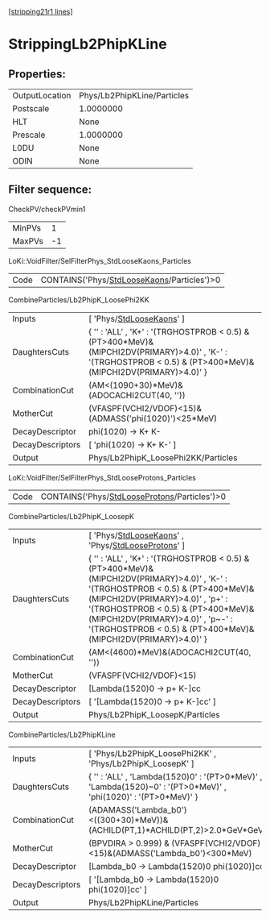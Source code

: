 [[stripping21r1 lines]](./stripping21r1-index)

# StrippingLb2PhipKLine

## Properties:

|                |                             |
|----------------|-----------------------------|
| OutputLocation | Phys/Lb2PhipKLine/Particles |
| Postscale      | 1.0000000                   |
| HLT            | None                        |
| Prescale       | 1.0000000                   |
| L0DU           | None                        |
| ODIN           | None                        |

## Filter sequence:

CheckPV/checkPVmin1

|        |     |
|--------|-----|
| MinPVs | 1   |
| MaxPVs | -1  |

LoKi::VoidFilter/SelFilterPhys_StdLooseKaons_Particles

|      |                                                                                              |
|------|----------------------------------------------------------------------------------------------|
| Code | CONTAINS('Phys/[StdLooseKaons](./stripping21r1-commonparticles-stdloosekaons)/Particles')\>0 |

CombineParticles/Lb2PhipK_LoosePhi2KK

|                  |                                                                                                                                                                      |
|------------------|----------------------------------------------------------------------------------------------------------------------------------------------------------------------|
| Inputs           | [ 'Phys/[StdLooseKaons](./stripping21r1-commonparticles-stdloosekaons)' ]                                                                                          |
| DaughtersCuts    | { '' : 'ALL' , 'K+' : '(TRGHOSTPROB \< 0.5) & (PT\>400\*MeV)&(MIPCHI2DV(PRIMARY)\>4.0)' , 'K-' : '(TRGHOSTPROB \< 0.5) & (PT\>400\*MeV)&(MIPCHI2DV(PRIMARY)\>4.0)' } |
| CombinationCut   | (AM\<(1090+30)\*MeV)&(ADOCACHI2CUT(40, ''))                                                                                                                          |
| MotherCut        | (VFASPF(VCHI2/VDOF)\<15)&(ADMASS('phi(1020)')\<25\*MeV)                                                                                                              |
| DecayDescriptor  | phi(1020) -\> K+ K-                                                                                                                                                  |
| DecayDescriptors | [ 'phi(1020) -\> K+ K-' ]                                                                                                                                          |
| Output           | Phys/Lb2PhipK_LoosePhi2KK/Particles                                                                                                                                  |

LoKi::VoidFilter/SelFilterPhys_StdLooseProtons_Particles

|      |                                                                                                  |
|------|--------------------------------------------------------------------------------------------------|
| Code | CONTAINS('Phys/[StdLooseProtons](./stripping21r1-commonparticles-stdlooseprotons)/Particles')\>0 |

CombineParticles/Lb2PhipK_LoosepK

|                  |                                                                                                                                                                                                                                                                                                                             |
|------------------|-----------------------------------------------------------------------------------------------------------------------------------------------------------------------------------------------------------------------------------------------------------------------------------------------------------------------------|
| Inputs           | [ 'Phys/[StdLooseKaons](./stripping21r1-commonparticles-stdloosekaons)' , 'Phys/[StdLooseProtons](./stripping21r1-commonparticles-stdlooseprotons)' ]                                                                                                                                                                     |
| DaughtersCuts    | { '' : 'ALL' , 'K+' : '(TRGHOSTPROB \< 0.5) & (PT\>400\*MeV)&(MIPCHI2DV(PRIMARY)\>4.0)' , 'K-' : '(TRGHOSTPROB \< 0.5) & (PT\>400\*MeV)&(MIPCHI2DV(PRIMARY)\>4.0)' , 'p+' : '(TRGHOSTPROB \< 0.5) & (PT\>400\*MeV)&(MIPCHI2DV(PRIMARY)\>4.0)' , 'p~-' : '(TRGHOSTPROB \< 0.5) & (PT\>400\*MeV)&(MIPCHI2DV(PRIMARY)\>4.0)' } |
| CombinationCut   | (AM\<(4600)\*MeV)&(ADOCACHI2CUT(40, ''))                                                                                                                                                                                                                                                                                    |
| MotherCut        | (VFASPF(VCHI2/VDOF)\<15)                                                                                                                                                                                                                                                                                                    |
| DecayDescriptor  | [Lambda(1520)0 -\> p+ K-]cc                                                                                                                                                                                                                                                                                               |
| DecayDescriptors | [ '[Lambda(1520)0 -\> p+ K-]cc' ]                                                                                                                                                                                                                                                                                       |
| Output           | Phys/Lb2PhipK_LoosepK/Particles                                                                                                                                                                                                                                                                                             |

CombineParticles/Lb2PhipKLine

|                  |                                                                                                                      |
|------------------|----------------------------------------------------------------------------------------------------------------------|
| Inputs           | [ 'Phys/Lb2PhipK_LoosePhi2KK' , 'Phys/Lb2PhipK_LoosepK' ]                                                          |
| DaughtersCuts    | { '' : 'ALL' , 'Lambda(1520)0' : '(PT\>0\*MeV)' , 'Lambda(1520)~0' : '(PT\>0\*MeV)' , 'phi(1020)' : '(PT\>0\*MeV)' } |
| CombinationCut   | (ADAMASS('Lambda_b0')\<((300+30)\*MeV))&(ACHILD(PT,1)\*ACHILD(PT,2)\>2.0\*GeV\*GeV)                                  |
| MotherCut        | (BPVDIRA \> 0.999) & (VFASPF(VCHI2/VDOF)\<15)&(ADMASS('Lambda_b0')\<300\*MeV)                                        |
| DecayDescriptor  | [Lambda_b0 -\> Lambda(1520)0 phi(1020)]cc                                                                          |
| DecayDescriptors | [ '[Lambda_b0 -\> Lambda(1520)0 phi(1020)]cc' ]                                                                  |
| Output           | Phys/Lb2PhipKLine/Particles                                                                                          |
